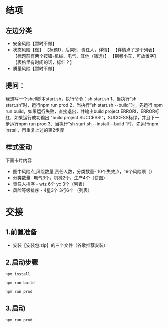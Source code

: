 
# 结项

## 左边分类
- 安全风险【暂时不做】
- 状态风险【做】
【标题D，后果E，责任人，详情】
【详情点了是个列表】
【标题前有两个按钮-机械、电气、其他（筛选）】
【钢卷小车，可放置字】
【表格里有时间的话，标红？】
- 质量风险【暂时不做】

## 提问：
我想写一个shell脚本start.sh，执行命令：sh start.sh
1、当执行“sh start.sh”时，运行npm run prod
2、当执行“sh start.sh --build”时，先运行 npm run build，如果运行失败，直接退出，并输出build project ERROR!，ERROR标红，如果运行成功输出 "build project SUCCESS!"，SUCCESS标绿，并且下一步运行npm run prod
3、当执行“sh start.sh --install --build ”时，先运行npm install，再重复上述的第2步骤


## 样式变动

下面卡片内容
- 图中风险点,风险数量,责任人数，分类数量- 10个失效点，16个风险项（）
- 分类数量- 电气3个，机械2个，生产4个（饼图）
- 责任人排序 - wtz 6个 yc 3个（列表）
- 风险等级排序 - 4星3个 3行6个 （列表）

# 交接

## 1.前置准备

- 安装【安装包.zip】的三个文件（谷歌推荐安装）

## 2.启动步骤

`npm install`

`npm run build`

`npm run prod`

## 3.启动

`npm run prod`


